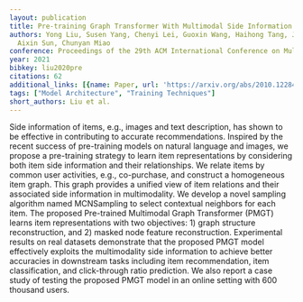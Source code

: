 ```yaml
---
layout: publication
title: Pre-training Graph Transformer With Multimodal Side Information For Recommendation
authors: Yong Liu, Susen Yang, Chenyi Lei, Guoxin Wang, Haihong Tang, Juyong Zhang,
  Aixin Sun, Chunyan Miao
conference: Proceedings of the 29th ACM International Conference on Multimedia
year: 2021
bibkey: liu2020pre
citations: 62
additional_links: [{name: Paper, url: 'https://arxiv.org/abs/2010.12284'}]
tags: ["Model Architecture", "Training Techniques"]
short_authors: Liu et al.
---
```

Side information of items, e.g., images and text description, has shown to be
effective in contributing to accurate recommendations. Inspired by the recent
success of pre-training models on natural language and images, we propose a
pre-training strategy to learn item representations by considering both item
side information and their relationships. We relate items by common user
activities, e.g., co-purchase, and construct a homogeneous item graph. This
graph provides a unified view of item relations and their associated side
information in multimodality. We develop a novel sampling algorithm named
MCNSampling to select contextual neighbors for each item. The proposed
Pre-trained Multimodal Graph Transformer (PMGT) learns item representations
with two objectives: 1) graph structure reconstruction, and 2) masked node
feature reconstruction. Experimental results on real datasets demonstrate that
the proposed PMGT model effectively exploits the multimodality side information
to achieve better accuracies in downstream tasks including item recommendation,
item classification, and click-through ratio prediction. We also report a case
study of testing the proposed PMGT model in an online setting with 600 thousand
users.